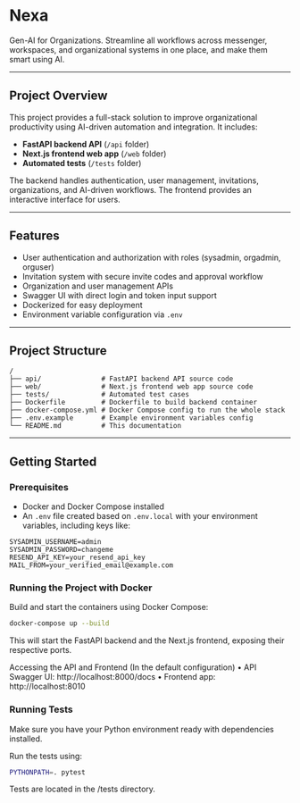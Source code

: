 # Nexa

Gen-AI for Organizations. Streamline all workflows across messenger, workspaces, and organizational systems in one place, and make them smart using AI.

---

## Project Overview

This project provides a full-stack solution to improve organizational productivity using AI-driven automation and integration. It includes:

- **FastAPI backend API** (`/api` folder)  
- **Next.js frontend web app** (`/web` folder)  
- **Automated tests** (`/tests` folder)

The backend handles authentication, user management, invitations, organizations, and AI-driven workflows. The frontend provides an interactive interface for users.

---

## Features

- User authentication and authorization with roles (sysadmin, orgadmin, orguser)  
- Invitation system with secure invite codes and approval workflow  
- Organization and user management APIs  
- Swagger UI with direct login and token input support  
- Dockerized for easy deployment  
- Environment variable configuration via `.env`  

---

## Project Structure

```text
/
├── api/               # FastAPI backend API source code
├── web/               # Next.js frontend web app source code
├── tests/             # Automated test cases
├── Dockerfile         # Dockerfile to build backend container
├── docker-compose.yml # Docker Compose config to run the whole stack
├── .env.example       # Example environment variables config
└── README.md          # This documentation
```
---

## Getting Started

### Prerequisites

- Docker and Docker Compose installed
- An `.env` file created based on `.env.local` with your environment variables, including keys like:

```env
SYSADMIN_USERNAME=admin
SYSADMIN_PASSWORD=changeme
RESEND_API_KEY=your_resend_api_key
MAIL_FROM=your_verified_email@example.com
```

### Running the Project with Docker

Build and start the containers using Docker Compose:

```bash
docker-compose up --build
```

This will start the FastAPI backend and the Next.js frontend, exposing their respective ports.

Accessing the API and Frontend (In the default configuration)
	•	API Swagger UI: http://localhost:8000/docs
	•	Frontend app: http://localhost:8010

### Running Tests

Make sure you have your Python environment ready with dependencies installed.

Run the tests using:

```bash
PYTHONPATH=. pytest
```

Tests are located in the /tests directory.